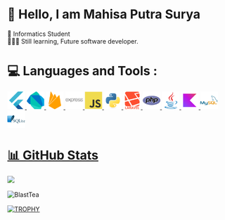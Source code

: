 # 👋 Hello, I am Mahisa Putra Surya 
🚀 Informatics Student<br>
👨🏻‍💻 Still learning, Future software developer.

# 💻 Languages and Tools :
<p align="left">
    <!-- Flutter -->
    <a href="https://flutter.dev" target="_blank" rel="noreferrer">
        <img src="https://raw.githubusercontent.com/devicons/devicon/master/icons/flutter/flutter-original.svg" alt="flutter" width="40" height="40"/>
    </a>
    <!-- Dart -->
    <a href="https://dart.dev/overview" target="_blank" rel="noreferrer">
        <img src="https://raw.githubusercontent.com/devicons/devicon/master/icons/dart/dart-original.svg" alt="dart" width="40" height="40"/>
    </a>
    <!-- Firebase -->
    <a href="https://firebase.google.com/" target="_blank" rel="noreferrer">
        <img src="https://raw.githubusercontent.com/devicons/devicon/master/icons/firebase/firebase-plain.svg" alt="firebase" width="40" height="40"/>
    </a>
    <!-- Expressjs -->
    <a href="https://expressjs.com/" target="_blank" rel="noreferrer">
        <img src="https://raw.githubusercontent.com/devicons/devicon/master/icons/express/express-original-wordmark.svg" alt="expressjs" width="40" height="40"/>
    <!-- Javascript -->
    <a href="https://developer.mozilla.org/en-US/docs/Web/JavaScript" target="_blank" rel="noreferrer">
        <img src="https://raw.githubusercontent.com/devicons/devicon/master/icons/javascript/javascript-original.svg" alt="javascript" width="40" height="40"/>
    <!-- Python -->
    <a href="https://www.python.org/" target="_blank" rel="noreferrer">
        <img src="https://raw.githubusercontent.com/devicons/devicon/master/icons/python/python-original.svg" alt="python" width="40" height="40"/>
    <!-- Laravel -->
    <a href="https://laravel.com/" target="_blank" rel="noreferrer">
        <img src="https://raw.githubusercontent.com/devicons/devicon/master/icons/laravel/laravel-plain-wordmark.svg" alt="laravel" width="40" height="40"/>
    <!-- PHP -->
    <a href="https://www.php.net/" target="_blank" rel="noreferrer">
        <img src="https://raw.githubusercontent.com/devicons/devicon/master/icons/php/php-original.svg" alt="php" width="40" height="40"/>
    <!-- Java -->
    <a href="https://www.java.com/" target="_blank" rel="noreferrer">
        <img src="https://raw.githubusercontent.com/devicons/devicon/master/icons/java/java-original.svg" alt="java" width="40" height="40"/>
    <!-- Kotlin -->
    <a href="https://kotlinlang.org/" target="_blank" rel="noreferrer">
        <img src="https://raw.githubusercontent.com/devicons/devicon/master/icons/kotlin/kotlin-original.svg" alt="kotlin" width="40" height="40"/>
    <!-- Mysql -->
    <a href="https://www.mysql.com/" target="_blank" rel="noreferrer">
        <img src="https://raw.githubusercontent.com/devicons/devicon/master/icons/mysql/mysql-original-wordmark.svg" alt="mysql" width="40" height="40"/>
    <!-- SqlLite -->
    <a href="https://www.sqlite.org/" target="_blank" rel="noreferrer">
        <img src="https://raw.githubusercontent.com/devicons/devicon/master/icons/sqlite/sqlite-original-wordmark.svg" alt="sqlite" width="40" height="40"/>
</p>

# 📊 GitHub Stats
<p align="start">
    <a href="https://github.com/BlastTea">
        <img height="180em" src="https://github-readme-stats-eight-theta.vercel.app/api/top-langs/?username=BlastTea&layout=compact&langs_count=8&theme=algoli"/>
    </a>
</p>

<p>
    <img align="center" src="https://github-readme-streak-stats.herokuapp.com/?user=BlastTea&" alt="BlastTea" />
</p>

<div align=left>
    <a href="https://github.com/ryo-ma/github-profile-trophy" title="Go to Source">
        <img align="center" width=84% src="https://github-profile-trophy.vercel.app/?username=BlastTea&theme=radical&row=1&column=7&margin-h=15&margin-w=5&no-bg=true" alt="TROPHY" />
    </a>
</div>